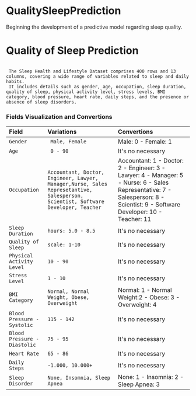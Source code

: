 # QualitySleepPrediction
Beginning the development of a predictive model regarding sleep quality.


# Quality of Sleep Prediction


``` Overview
  
 The Sleep Health and Lifestyle Dataset comprises 400 rows and 13 columns, covering a wide range of variables related to sleep and daily habits.
 It includes details such as gender, age, occupation, sleep duration, quality of sleep, physical activity level, stress levels, BMI category, blood pressure, heart rate, daily steps, and the presence or absence of sleep disorders.

```


### Fields Visualization and Convertions


| Field                     | Variations | Convertions                           |
|:--------------------------| :--------- | :---------------------------------- |
| `Gender`                  | ` Male, Female` |  Male: 0 - Female: 1|
| `Age`                     | ` 0 - 90` | It's no necessary |
| `Occupation`              | `Accountant, Doctor, Engineer, Lawyer, Manager,Nurse, Sales Represetantive, Salesperson, Scientist, Software Developer, Teacher` | Accountant: 1 - Doctor: 2 - Engineer: 3 -  Lawyer: 4 - Manager: 5 - Nurse: 6 - Sales Representative: 7 -  Salesperson: 8 - Scientist: 9 - Software Developer: 10 - Teacher: 11 | 
| `Sleep Duration`          | `hours: 5.0 - 8.5 ` | It's no necessary |
| `Quality of Sleep`        | `scale: 1-10` | It's no necessary |
| `Physical Activity Level` | `10 - 90` | It's no necessary |
| `Stress Level`            | `1 - 10` | It's no necessary |
| `BMI Category`            | `Normal, Normal Weight, Obese, Overweight` | Normal: 1 - Normal Weight:2 - Obese: 3 - Overweight: 4  |
| `Blood Pressure - Systolic` | `115 - 142` | It's no necessary |
| `Blood Pressure - Diastolic` | `75 - 95` | It's no necessary |
| `Heart Rate` | `65 - 86` | It's no necessary |
| `Daily Steps` | `-1.000, 10.000+` | It's no necessary |
| `Sleep Disorder` | `None, Insomnia, Sleep Apnea` | None: 1 - Insomnia: 2 - Sleep Apnea: 3 |

